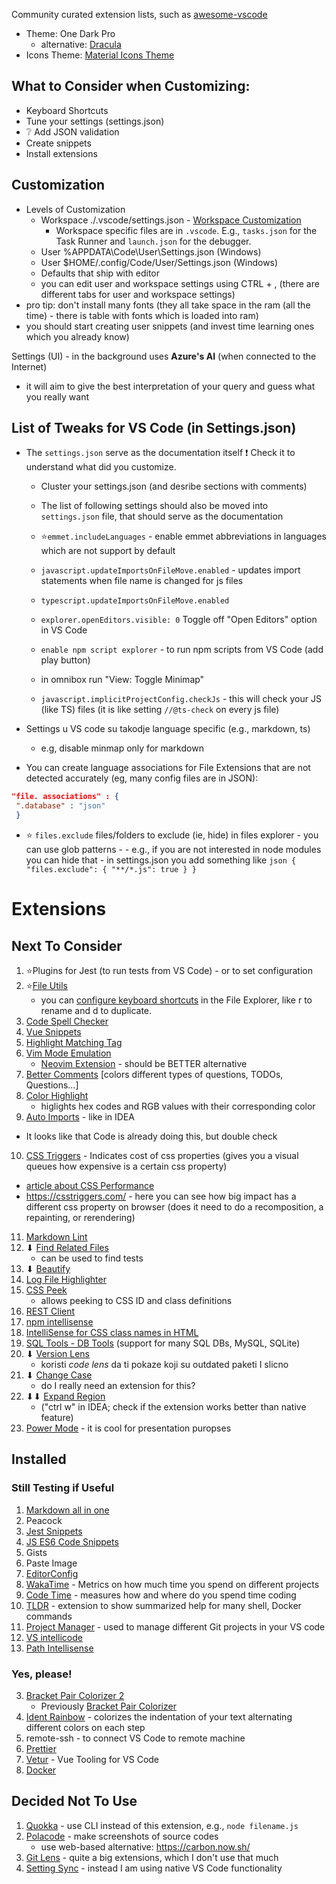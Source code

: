 Community curated extension lists, such as [awesome-vscode](https://github.com/viatsko/awesome-vscode)

- Theme: One Dark Pro
  - alternative: [Dracula](https://marketplace.visualstudio.com/items?itemName=dracula-theme.theme-dracula)
- Icons Theme: [Material Icons Theme](https://marketplace.visualstudio.com/items?itemName=PKief.material-icon-theme)

## What to Consider when Customizing:
- Keyboard Shortcuts
- Tune your settings (settings.json)
- ❔ Add JSON validation
- Create snippets
- Install extensions

## Customization
- Levels of Customization
  - Workspace ./.vscode/settings.json - [Workspace Customization](https://github.com/mike-works/vscode-fundamentals/blob/master/docs/2_customizing/workspace.md)
    - Workspace specific files are in `.vscode`. E.g., `tasks.json` for the Task Runner and `launch.json` for the debugger.
  - User %APPDATA\Code\User\Settings.json (Windows)
  - User $HOME/.config/Code/User/Settings.json (Windows)
  - Defaults that ship with editor
  - you can edit user and workspace settings using CTRL + , (there are different tabs for user and workspace settings)
- pro tip: don't install many fonts (they all take space in the ram (all the time) - there is table with fonts which is loaded into ram)
- you should start creating user snippets (and invest time learning ones which you already know)

Settings (UI) - in the background uses **Azure's AI** (when connected to the Internet)
- it will aim to give the best interpretation of your query and guess what you really want

## List of Tweaks for VS Code (in Settings.json)
- The `settings.json` serve as the documentation itself ❗ Check it to understand what did you customize.
  - Cluster your settings.json (and desribe sections with comments)

  - The list of following settings should also be moved into `settings.json` file, that should serve as the documentation
  - ⭐`emmet.includeLanguages`	- enable emmet abbreviations in languages which are not support by default
  - `javascript.updateImportsOnFileMove.enabled` - updates import statements when file name is changed for js files
  - `typescript.updateImportsOnFileMove.enabled`
  - `explorer.openEditors.visible: 0`	Toggle off "Open Editors" option in VS Code
  - `enable npm script explorer`	- to run npm scripts from VS Code (add play button)
  - in omnibox run "View: Toggle Minimap"
  - `javascript.implicitProjectConfig.checkJs` - this will check your JS (like TS) files (it is like setting `//@ts-check` on every js file)

- Settings u VS code su takodje language specific (e.g., markdown, ts)
	- e.g, disable minmap only for markdown

- You can create language associations for File Extensions that are not detected accurately (eg, many config files are in JSON):
```json
"file. associations" : {
 ".database" : "json"
 }
```
- ⭐ `files.exclude`	files/folders to exclude (ie, hide) in files explorer
      - you can use glob patterns
      - - e.g., if you are not interested in node modules you can hide that
      - in settings.json you add something like
        ```json
        {
          "files.exclude": {
            "**/*.js": true
          }
        }
        ```

# Extensions
## Next To Consider
1. ⭐Plugins for Jest (to run tests from VS Code) - or to set configuration
2. ⭐[File Utils](https://marketplace.visualstudio.com/items?itemName=sleistner.vscode-fileutils)
   - you can [configure keyboard shortcuts](https://gist.github.com/elado/febe110a1df66089df1a2cddd0c801cb) in the File Explorer, like r to rename and d to duplicate.
3. [Code Spell Checker](https://marketplace.visualstudio.com/items?itemName=streetsidesoftware.code-spell-checker)
4. [Vue Snippets](https://marketplace.visualstudio.com/items?itemName=sdras.vue-vscode-snippets)
5. [Highlight Matching Tag](https://marketplace.visualstudio.com/items?itemName=vincaslt.highlight-matching-tag)
6. [Vim Mode Emulation](https://github.com/VSCodeVim/Vim)
   - [Neovim Extension]("https://github.com/asvetliakov/vscode-neovim") - should be BETTER alternative
7. [Better Comments](https://marketplace.visualstudio.com/items?itemName=aaron-bond.better-comments) [colors different types of questions, TODOs, Questions…]
8. [Color Highlight](https://marketplace.visualstudio.com/items?itemName=naumovs.color-highlight)
   - higlights hex codes and RGB values with their corresponding color
9.  [Auto Imports](https://marketplace.visualstudio.com/items?itemName=steoates.autoimport) - like in IDEA
   - It looks like that Code is already doing this, but double check
10. [CSS Triggers](https://marketplace.visualstudio.com/items?itemName=kisstkondoros.csstriggers) - Indicates cost of css properties (gives you a visual queues how expensive is a certain css property)
   - [article about CSS Performance](https://developers.google.com/web/fundamentals/performance/rendering)
   - https://csstriggers.com/ - here you can see how big impact has a different css property on browser (does it need to do a recomposition, a repainting, or rerendering)
11. [Markdown Lint](https://marketplace.visualstudio.com/items?itemName=DavidAnson.vscode-markdownlint)
12. ⬇ [Find Related Files](https://marketplace.visualstudio.com/items?itemName=eamodio.find-related)
    - can be used to find tests
13. ⬇ [Beautify](https://marketplace.visualstudio.com/items?itemName=HookyQR.beautify)
14. [Log File Highlighter](https://marketplace.visualstudio.com/items?itemName=emilast.LogFileHighlighter)
15. [CSS Peek](https://marketplace.visualstudio.com/items?itemName=pranaygp.vscode-css-peek)
    - allows peeking to CSS ID and class definitions
16. [REST Client](https://marketplace.visualstudio.com/items?itemName=humao.rest-client)
17. [npm intellisense](https://marketplace.visualstudio.com/items?itemName=christian-kohler.npm-intellisense)
18. [IntelliSense for CSS class names in HTML](https://marketplace.visualstudio.com/items?itemName=Zignd.html-css-class-completion)
19. [SQL Tools - DB Tools](https://marketplace.visualstudio.com/items?itemName=mtxr.sqltools) (support for many SQL DBs, MySQL, SQLite)
20. ⬇ [Version Lens](https://marketplace.visualstudio.com/items?itemName=pflannery.vscode-versionlens)
    - koristi *code lens* da ti pokaze koji su outdated paketi I slicno
21. ⬇ [Change Case](https://marketplace.visualstudio.com/items?itemName=wmaurer.change-case)
    - do I really need an extension for this?
22. ⬇⬇ [Expand Region](https://marketplace.visualstudio.com/items?itemName=letrieu.expand-region&ssr=false#review-details)
    - ("ctrl w" in IDEA; check if the extension works better than native feature)
23. [Power Mode](https://marketplace.visualstudio.com/items?itemName=hoovercj.vscode-power-mode) - it is cool for presentation puropses

## Installed
### Still Testing if Useful
1. [Markdown all in one](https://marketplace.visualstudio.com/items?itemName=yzhang.markdown-all-in-one)
2. Peacock
3. [Jest Snippets](https://marketplace.visualstudio.com/items?itemName=andys8.jest-snippets)
4. [JS ES6 Code Snippets](https://marketplace.visualstudio.com/items?itemName=xabikos.JavaScriptSnippets)
5. Gists
6. Paste Image
7. [EditorConfig](https://marketplace.visualstudio.com/items?itemName=EditorConfig.EditorConfig)
8. [WakaTime](https://marketplace.visualstudio.com/items?itemName=WakaTime.vscode-wakatime) - Metrics on how much time you spend on different projects
9. [Code Time](https://marketplace.visualstudio.com/items?itemName=softwaredotcom.swdc-vscode) - measures how and where do you spend time coding
10. [TLDR](https://github.com/bmuskalla/vscode-tldr) - extension to show summarized help for many shell, Docker commands
11. [Project Manager](https://marketplace.visualstudio.com/items?itemName=alefragnani.project-manager) - used to manage different Git projects in your VS code
12. [VS intellicode](https://marketplace.visualstudio.com/items?itemName=VisualStudioExptTeam.vscodeintellicode)
13. [Path Intellisense](https://marketplace.visualstudio.com/items?itemName=christian-kohler.path-intellisense)


### Yes, please!
3. [Bracket Pair Colorizer 2](https://marketplace.visualstudio.com/items?itemName=CoenraadS.bracket-pair-colorizer-2)
   - Previously [Bracket Pair Colorizer](https://marketplace.visualstudio.com/items?itemName=CoenraadS.bracket-pair-colorizer)
5. [Ident Rainbow](https://marketplace.visualstudio.com/items?itemName=oderwat.indent-rainbow) - colorizes the indentation of your text alternating different colors on each step
6. remote-ssh - to connect VS Code to remote machine
7. [Prettier](https://marketplace.visualstudio.com/items?itemName=esbenp.prettier-vscode)
8. [Vetur](https://marketplace.visualstudio.com/items?itemName=octref.vetur) - Vue Tooling for VS Code
9. [Docker](https://marketplace.visualstudio.com/items?itemName=ms-azuretools.vscode-docker)

## Decided Not To Use
1. [Quokka](https://marketplace.visualstudio.com/items?itemName=WallabyJs.quokka-vscode) - use CLI instead of this extension, e.g., `node filename.js`
2. [Polacode](https://marketplace.visualstudio.com/items?itemName=pnp.polacode) - make screenshots of source codes
   - use web-based alternative: https://carbon.now.sh/
3. [Git Lens](https://marketplace.visualstudio.com/items?itemName=eamodio.gitlens) - quite a big extensions, which I don't use that much
4. [Setting Sync](https://marketplace.visualstudio.com/items?itemName=Shan.code-settings-sync) - instead I am using native VS Code functionality

